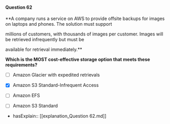 #### Question  62


**A company runs a service on AWS to provide offsite backups for images on laptops and phones. The solution must support

millions of customers, with thousands of images per customer. Images will be retrieved infrequently but must be

available for retrieval immediately.**


**Which is the MOST cost-effective storage option that meets these requirements?**


- [ ] Amazon Glacier with expedited retrievals


- [x] Amazon S3 Standard-Infrequent Access


- [ ] Amazon EFS


- [ ] Amazon S3 Standard



- hasExplain:: [[explanation_Question  62.md]]